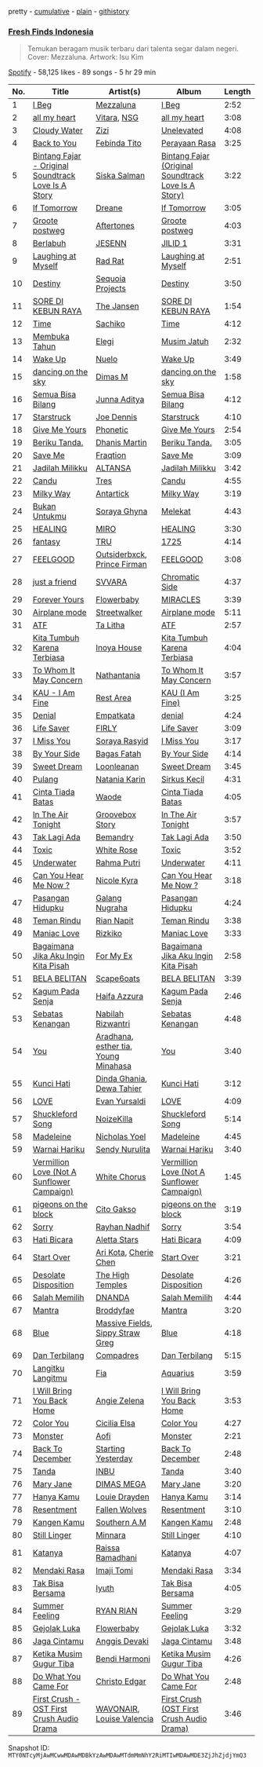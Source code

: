 pretty - [cumulative](/playlists/cumulative/37i9dQZF1DWSGWRWu30rg7.md) - [plain](/playlists/plain/37i9dQZF1DWSGWRWu30rg7) - [githistory](https://github.githistory.xyz/mackorone/spotify-playlist-archive/blob/main/playlists/plain/37i9dQZF1DWSGWRWu30rg7)

### [Fresh Finds Indonesia](https://open.spotify.com/playlist/37i9dQZF1DWSGWRWu30rg7)

> Temukan beragam musik terbaru dari talenta segar dalam negeri\. Cover: Mezzaluna\. Artwork: Isu Kim

[Spotify](https://open.spotify.com/user/spotify) - 58,125 likes - 89 songs - 5 hr 29 min

| No. | Title | Artist(s) | Album | Length |
|---|---|---|---|---|
| 1 | [I Beg](https://open.spotify.com/track/48r2oRtw3RSOZHnuQFWZWb) | [Mezzaluna](https://open.spotify.com/artist/2B8y0aE3IZYSeyKYj34W6a) | [I Beg](https://open.spotify.com/album/4GskNwqLX1y2uHhL73JH9j) | 2:52 |
| 2 | [all my heart](https://open.spotify.com/track/7DVn1m85E6r99PrUxhaGRZ) | [Vitara](https://open.spotify.com/artist/0NcLSUH54X9UBJSO7uMtPA), [NSG](https://open.spotify.com/artist/1ZfGh4cgVP6taqy00naPhl) | [all my heart](https://open.spotify.com/album/7gNiT19DaVVGbKHxndCtRA) | 3:08 |
| 3 | [Cloudy Water](https://open.spotify.com/track/7rFJQwvEigoSofiJRMg31j) | [Zizi](https://open.spotify.com/artist/2aWiM9yTe85lKiQuRiRdFe) | [Unelevated](https://open.spotify.com/album/4C9gqE8wJ3ImWwKFNFkQ0C) | 4:08 |
| 4 | [Back to You](https://open.spotify.com/track/498oMXR5RNhyjXsUbzBom0) | [Febinda Tito](https://open.spotify.com/artist/538SnQc3YoJ96cIs2mpTaZ) | [Perayaan Rasa](https://open.spotify.com/album/1uIVUcQP2SOUeeAnlLdqNQ) | 3:25 |
| 5 | [Bintang Fajar \- Original Soundtrack Love Is A Story](https://open.spotify.com/track/26hX2ZiJZp1WBalV8hu9td) | [Siska Salman](https://open.spotify.com/artist/78pMtQDS4oHmO9bqkB65Xq) | [Bintang Fajar \(Original Soundtrack Love Is A Story\)](https://open.spotify.com/album/6s1pOXS6Y4dWI0TtEGOrgk) | 3:22 |
| 6 | [If Tomorrow](https://open.spotify.com/track/3YndtU0VozLp4b4FXvHtNC) | [Dreane](https://open.spotify.com/artist/3jGBrkfigCO8a21DpyiOMa) | [If Tomorrow](https://open.spotify.com/album/1N6Y9RYPgawTIBHznHnUdC) | 3:05 |
| 7 | [Groote postweg](https://open.spotify.com/track/5SQ1ODQFkFdLsXbsklyprd) | [Aftertones](https://open.spotify.com/artist/48ltWo8j0jJsy7Ly2XDgqc) | [Groote postweg](https://open.spotify.com/album/3cCQ7DX6FZc1oinicljTou) | 4:03 |
| 8 | [Berlabuh](https://open.spotify.com/track/3SUAqFRI0BJnmDGPWYiA7F) | [JESENN](https://open.spotify.com/artist/3cNQyXzy5m2IL2qplegOSq) | [JILID 1](https://open.spotify.com/album/3pDXPXp2avRg4esfa4Q0lP) | 3:31 |
| 9 | [Laughing at Myself](https://open.spotify.com/track/2QlasaE1XZko6LS5KYOS7w) | [Rad Rat](https://open.spotify.com/artist/11Mmjxgp1P8adgEn9hKcqi) | [Laughing at Myself](https://open.spotify.com/album/1RIlWgQMB24o74Xt30nvrr) | 2:51 |
| 10 | [Destiny](https://open.spotify.com/track/7yQILsI0Spo3GJjMcgO4Zk) | [Sequoia Projects](https://open.spotify.com/artist/3yyjWdipsrJk6edPtRUpfF) | [Destiny](https://open.spotify.com/album/2HjCEHPpi6PGxEqbh0w4Mx) | 3:50 |
| 11 | [SORE DI KEBUN RAYA](https://open.spotify.com/track/40GVlhBX1LIU8h3Rzl03tO) | [The Jansen](https://open.spotify.com/artist/0q3MCOdd2qGlN2TxJdr0SQ) | [SORE DI KEBUN RAYA](https://open.spotify.com/album/5nMBQVLjOgtvtWcX17NorK) | 1:54 |
| 12 | [Time](https://open.spotify.com/track/1uFXVAXpI3FkU9yiNavhAP) | [Sachiko](https://open.spotify.com/artist/6zoDcc5jPDXMtR0kpnZgAD) | [Time](https://open.spotify.com/album/5F03RNf468uszjwXeQqGWE) | 4:12 |
| 13 | [Membuka Tahun](https://open.spotify.com/track/3gqhSkyIT1SUAIHWMHS3ET) | [Elegi](https://open.spotify.com/artist/1EShbEntXfxV95IUszrW8Y) | [Musim Jatuh](https://open.spotify.com/album/3wRuuWBn3PSoYlf280woFL) | 2:32 |
| 14 | [Wake Up](https://open.spotify.com/track/0I01c8VWqKfKxwm0SthOza) | [Nuelo](https://open.spotify.com/artist/0St5cBAcEnnjcUW9muoYWM) | [Wake Up](https://open.spotify.com/album/2cJsoqnH1GKXzyNnEeWuCl) | 3:49 |
| 15 | [dancing on the sky](https://open.spotify.com/track/4CRDHRHfifcQVjF3MMyEN4) | [Dimas M](https://open.spotify.com/artist/2Lp5Ti7LZGpcKPvD3KEthU) | [dancing on the sky](https://open.spotify.com/album/5M9uhbmsZFDqos3moGkzOo) | 1:58 |
| 16 | [Semua Bisa Bilang](https://open.spotify.com/track/3fffholymmqsIji55CVFZT) | [Junna Aditya](https://open.spotify.com/artist/665no75W1d8TC7haawY3Vh) | [Semua Bisa Bilang](https://open.spotify.com/album/439ujIdEGvNigJOHDeCH0v) | 4:12 |
| 17 | [Starstruck](https://open.spotify.com/track/5fIo0ilbjMyaKhnUA8jh3g) | [Joe Dennis](https://open.spotify.com/artist/3GAkCdMLFDghiaIc9V8o92) | [Starstruck](https://open.spotify.com/album/2Y6abaMiophWa46eJjYXE7) | 4:10 |
| 18 | [Give Me Yours](https://open.spotify.com/track/5YJqvHO6rH36VTAlkA9U03) | [Phonetic](https://open.spotify.com/artist/5wnc79wwz2nX17qfqbD3Ko) | [Give Me Yours](https://open.spotify.com/album/0i31SgjPnQvlgvsEtwEMvl) | 2:54 |
| 19 | [Beriku Tanda.](https://open.spotify.com/track/7ylERNUSctEhCbNAasTuUn) | [Dhanis Martin](https://open.spotify.com/artist/1hOC2qDALmIuQHi8gOgZfR) | [Beriku Tanda.](https://open.spotify.com/album/4ptUbwIKRfw57WVNhoYEOt) | 3:05 |
| 20 | [Save Me](https://open.spotify.com/track/7yKld3qK1s2cTBlrvhIKVn) | [Fraqtion](https://open.spotify.com/artist/3dgWzqWwzldCWo9i84SLE7) | [Save Me](https://open.spotify.com/album/4zA8K6EXG722S685P5Mhzn) | 3:09 |
| 21 | [Jadilah Milikku](https://open.spotify.com/track/0zOTog7jNxYR4NwDSeiSEK) | [ALTANSA](https://open.spotify.com/artist/1yhb7vGU3LDdlItv4AjKQ6) | [Jadilah Milikku](https://open.spotify.com/album/6UF3Mki4r9Q6cGFGC5c2Gv) | 3:42 |
| 22 | [Candu](https://open.spotify.com/track/561mKE9VPhGJ8LhrcxP61k) | [Tres](https://open.spotify.com/artist/1hG431jvRHUGiEs2Yl48hP) | [Candu](https://open.spotify.com/album/64GanQCIpUok2nku5if0G2) | 4:55 |
| 23 | [Milky Way](https://open.spotify.com/track/7HcgfyFCYG8iLRGpSRslwS) | [Antartick](https://open.spotify.com/artist/6eGS6zJgd1ltsAvGbVskmc) | [Milky Way](https://open.spotify.com/album/4kA2NVCoVUB4X2rv0WEO73) | 3:19 |
| 24 | [Bukan Untukmu](https://open.spotify.com/track/6B99cGhUpt77JPJsGKMpZo) | [Soraya Ghyna](https://open.spotify.com/artist/52cFdhGlbTaJd19QGf7t8m) | [Melekat](https://open.spotify.com/album/04n4gCylGp36i1TM32pCRf) | 4:43 |
| 25 | [HEALING](https://open.spotify.com/track/21HyRSI1QHYIPkxWWqQAxG) | [MIRO](https://open.spotify.com/artist/6sV7aktTOOdO9fWAlwAlx8) | [HEALING](https://open.spotify.com/album/7d0QWFDtUjMFZW8RxNlHfR) | 3:30 |
| 26 | [fantasy](https://open.spotify.com/track/53WDzDaEqad3bkkcjAtQ8N) | [TRU](https://open.spotify.com/artist/3fTnOsnzB3qr1aVOAIAAR1) | [1725](https://open.spotify.com/album/2Kk2e2kCMsjQQugdFPDg0l) | 4:14 |
| 27 | [FEELGOOD](https://open.spotify.com/track/1QXiyXpx5rOQRdAgSvNJ5X) | [Outsiderbxck](https://open.spotify.com/artist/57MzQNdRumtgm635H3zx9T), [Prince Firman](https://open.spotify.com/artist/5fOmKBU33yyTthY1XP5Qim) | [FEELGOOD](https://open.spotify.com/album/6K1mwTluVsiKZBPCQcHLn1) | 3:08 |
| 28 | [just a friend](https://open.spotify.com/track/4cncYULx5UmMmeuKRmB8LV) | [SVVARA](https://open.spotify.com/artist/7CRyUCbjNhERW7HTevMD7M) | [Chromatic Side](https://open.spotify.com/album/4IOJtR40Cj7RdcLAk8Y5Xu) | 4:37 |
| 29 | [Forever Yours](https://open.spotify.com/track/2FeG7fbhVNlVxWXx9uDXqC) | [Flowerbaby](https://open.spotify.com/artist/5fu2fvrcBE90L1GbRmsj1q) | [MIRACLES](https://open.spotify.com/album/19o1y2WqR88st1zakP8sBc) | 3:39 |
| 30 | [Airplane mode](https://open.spotify.com/track/32BblGVY3VhZodKSvAp5R3) | [Streetwalker](https://open.spotify.com/artist/6VMXZt8oF7NabNIniXI3Gx) | [Airplane mode](https://open.spotify.com/album/39Yxe1Akp8lXMxVNp0xtbm) | 5:11 |
| 31 | [ATF](https://open.spotify.com/track/33N1fLejh2PoF5kSzzIlfN) | [Ta Litha](https://open.spotify.com/artist/3TlOMD49qxoOlzVPfexgKK) | [ATF](https://open.spotify.com/album/25v4H9CfXk8cQViFSE5NDH) | 2:57 |
| 32 | [Kita Tumbuh Karena Terbiasa](https://open.spotify.com/track/76HLsAfMpOYVXiu1ES5gof) | [Inoya House](https://open.spotify.com/artist/5ItIPaGaHbUvu2zEFPfwBB) | [Kita Tumbuh Karena Terbiasa](https://open.spotify.com/album/29Ao5oXdnUt7Lso5YEyDsp) | 4:04 |
| 33 | [To Whom It May Concern](https://open.spotify.com/track/7xk5kgk658XXFqSfE2xvJk) | [Nathantania](https://open.spotify.com/artist/4RbKEhVQDaQcBwlMLxkb4v) | [To Whom It May Concern](https://open.spotify.com/album/7nsUPLah5qX3UcTnidJ0cj) | 3:57 |
| 34 | [KAU \- I Am Fine](https://open.spotify.com/track/2WXfQxr1DynpaDX36Bb72d) | [Rest Area](https://open.spotify.com/artist/7KM07fE3jtC588I1ThYAdn) | [KAU \(I Am Fine\)](https://open.spotify.com/album/5VUYnyyCcUj0Q4yDWJcLmE) | 3:25 |
| 35 | [Denial](https://open.spotify.com/track/1WanRKS5mokJyuWKKjRrF0) | [Empatkata](https://open.spotify.com/artist/5vtVHtAvY1jf0L20GOqCy9) | [denial](https://open.spotify.com/album/1ktGoYXyqlvRa9GQKW1tiS) | 4:24 |
| 36 | [Life Saver](https://open.spotify.com/track/3XIyXl1ThnN0sLBDfAnKZO) | [FIRLY](https://open.spotify.com/artist/1GpzD8d5ljkqOfYUOeFSw5) | [Life Saver](https://open.spotify.com/album/6MGa3WD1SGURMJOtAOFzLr) | 3:09 |
| 37 | [I Miss You](https://open.spotify.com/track/4MgvDQKH7YCopH5Uo0ovNL) | [Soraya Rasyid](https://open.spotify.com/artist/3vjZ56uY0w0Crv4YAb4J6M) | [I Miss You](https://open.spotify.com/album/78aKidWewUHFp8sgwjiUpX) | 3:17 |
| 38 | [By Your Side](https://open.spotify.com/track/1ZHJEO4L3B1tFSKi7Ft8pv) | [Bagas Fatah](https://open.spotify.com/artist/6RKBbOQOXP779j1Slejube) | [By Your Side](https://open.spotify.com/album/7wgKeA8428dbDK5fLVFBzO) | 4:14 |
| 39 | [Sweet Dream](https://open.spotify.com/track/5KwbJCNyXza8t1Kx8hjAxP) | [Loonleanan](https://open.spotify.com/artist/2rjfQxqzMcgjCfYRwtMolR) | [Sweet Dream](https://open.spotify.com/album/7LkWOSn72drb9N9oVtWTZn) | 3:45 |
| 40 | [Pulang](https://open.spotify.com/track/5d5i4EC7dEs1a8vQs6B3r8) | [Natania Karin](https://open.spotify.com/artist/4HtAIvJXDROCWO5Bb9dL9d) | [Sirkus Kecil](https://open.spotify.com/album/00NBIumypQ4EvGr8SVMOHC) | 4:31 |
| 41 | [Cinta Tiada Batas](https://open.spotify.com/track/44eaCuGcfusDtWnp8xqt5h) | [Waode](https://open.spotify.com/artist/1iU8z5mT1cM2GpMZ9JRemX) | [Cinta Tiada Batas](https://open.spotify.com/album/6OAI3NOZazrdSqcITWz9OT) | 4:05 |
| 42 | [In The Air Tonight](https://open.spotify.com/track/0qKJez33S8SiFyXu6PHk7A) | [Groovebox Story](https://open.spotify.com/artist/4bHOW2FNQ5JAEWBAQoVQB5) | [In The Air Tonight](https://open.spotify.com/album/7rqdYsN23ebU05ajOWreeL) | 3:57 |
| 43 | [Tak Lagi Ada](https://open.spotify.com/track/1wowhRYVjHCOVBgssDpQZm) | [Bemandry](https://open.spotify.com/artist/6k4Wed6mCXviM0mZr2Dt90) | [Tak Lagi Ada](https://open.spotify.com/album/6I4wP6bAnxbxEF8IF5XfLg) | 3:50 |
| 44 | [Toxic](https://open.spotify.com/track/6hXQPLy4x8WJx11HYGlKnU) | [White Rose](https://open.spotify.com/artist/56BTRYh6vDMJvOwRsv2PgO) | [Toxic](https://open.spotify.com/album/052qUrVJdU9r9TGDMWRARS) | 3:52 |
| 45 | [Underwater](https://open.spotify.com/track/1ZoJG29akjRxVYbLXPHYU0) | [Rahma Putri](https://open.spotify.com/artist/3bJXdfr5q5IIYGqFMfrtdp) | [Underwater](https://open.spotify.com/album/1NQV25HWOMfy7p8q5hwlCF) | 4:11 |
| 46 | [Can You Hear Me Now ?](https://open.spotify.com/track/3NCvkpSBC3FNkUkxYAxl4c) | [Nicole Kyra](https://open.spotify.com/artist/65iMWFv4pQ3IaJbmIjkVt4) | [Can You Hear Me Now ?](https://open.spotify.com/album/4cqik9Hv8jUcDjNxfZi4h7) | 3:18 |
| 47 | [Pasangan Hidupku](https://open.spotify.com/track/5JHD5XXzFgy0pMdlIV7kq0) | [Galang Nugraha](https://open.spotify.com/artist/1AztVcoMp3snUsYabHSuLd) | [Pasangan Hidupku](https://open.spotify.com/album/5xwjV3A02BGIuQ3ol4bOK4) | 4:24 |
| 48 | [Teman Rindu](https://open.spotify.com/track/2kizAgSCSCrW0QnDv7B1zD) | [Rian Napit](https://open.spotify.com/artist/2GOrq246vnrku4sP6GgAh4) | [Teman Rindu](https://open.spotify.com/album/34PQBxbSqU40rGKwn4bSu0) | 3:38 |
| 49 | [Maniac Love](https://open.spotify.com/track/4PgHQz1RbJxF2IKUpVW7Y1) | [Rizkiko](https://open.spotify.com/artist/27DY0rbiTRn5NRKu1pbeDt) | [Maniac Love](https://open.spotify.com/album/2Q3s5ZmMz4zNYJMP2qDkva) | 3:33 |
| 50 | [Bagaimana Jika Aku Ingin Kita Pisah](https://open.spotify.com/track/39YNXYvjEGBVAS8OcaFYDg) | [For My Ex](https://open.spotify.com/artist/44iKQgNBsf6Yz4xj0yHG07) | [Bagaimana Jika Aku Ingin Kita Pisah](https://open.spotify.com/album/4P2E8ne2it59bbD7Lpc0GY) | 2:58 |
| 51 | [BELA BELITAN](https://open.spotify.com/track/32CSrBftE3kwAZki9WQRb4) | [Scape6oats](https://open.spotify.com/artist/2iZtC5Zb9q8pt47P742NmI) | [BELA BELITAN](https://open.spotify.com/album/5kvOKHVcF0qLE3YDx57JKi) | 3:39 |
| 52 | [Kagum Pada Senja](https://open.spotify.com/track/1vhQojtiFXjOioKo8w4AO0) | [Haifa Azzura](https://open.spotify.com/artist/0Z15VrUTKmTBuwDAa351pL) | [Kagum Pada Senja](https://open.spotify.com/album/7dGwpwLbIFBhpUwfVtpzQ7) | 2:46 |
| 53 | [Sebatas Kenangan](https://open.spotify.com/track/1CmupbXtmF2Da2hxHYXcC5) | [Nabilah Rizwantri](https://open.spotify.com/artist/2LB09yoxsSjhpxDlD36k19) | [Sebatas Kenangan](https://open.spotify.com/album/1lVizASKBbYEKtOEALd2VA) | 4:48 |
| 54 | [You](https://open.spotify.com/track/3VWn3Fo0WLmqdCZtOmJMlb) | [Aradhana](https://open.spotify.com/artist/1DddVrAFmiy8i9P54DAQWz), [esther tia](https://open.spotify.com/artist/5Bl323ZKKI4jONgcR0MUOr), [Young Minahasa](https://open.spotify.com/artist/1PNarX73m357ztqwmtgn8T) | [You](https://open.spotify.com/album/7fMJwDfYctsPZGTfEUBKdT) | 3:40 |
| 55 | [Kunci Hati](https://open.spotify.com/track/1NcbiduKhIKmBMnlEDzFtN) | [Dinda Ghania](https://open.spotify.com/artist/4OX04gi8JhxWHl38HfsCB9), [Dewa Tahier](https://open.spotify.com/artist/0jYUUYbJtCjMMzgzriMDWh) | [Kunci Hati](https://open.spotify.com/album/7qdtrkasUCCAIhVkSfSKaw) | 3:12 |
| 56 | [LOVE](https://open.spotify.com/track/3PdEXqXRFlscu4bOxztOnj) | [Evan Yursaldi](https://open.spotify.com/artist/7wPo8HGhmqdRZuk8uvVL6b) | [LOVE](https://open.spotify.com/album/5WC4lngVijV4O0h2CrAD8J) | 4:09 |
| 57 | [Shuckleford Song](https://open.spotify.com/track/6HtjBmjWshqshbbuEMBWtS) | [NoizeKilla](https://open.spotify.com/artist/5Bld48A2HVtsqeEoSjjVTJ) | [Shuckleford Song](https://open.spotify.com/album/5WjO2sS3rp5Rm7raOE8Xes) | 5:14 |
| 58 | [Madeleine](https://open.spotify.com/track/3aRDP5ZRvTT0MUkek7Cois) | [Nicholas Yoel](https://open.spotify.com/artist/2O2WjTnwb3Yl61kvuJYhxU) | [Madeleine](https://open.spotify.com/album/2LcdkDKUf1Qgn9K4syKcuO) | 4:45 |
| 59 | [Warnai Hariku](https://open.spotify.com/track/1scYgLSuADure6MFa4eEta) | [Sendy Nurulita](https://open.spotify.com/artist/7DDBJWvw1cs7deI8V1cmEi) | [Warnai Hariku](https://open.spotify.com/album/1uIWHGWdTpLeb5GRn41pfo) | 3:40 |
| 60 | [Vermillion Love \(Not A Sunflower Campaign\)](https://open.spotify.com/track/6kZILz2tVdnc4GfpcsFArQ) | [White Chorus](https://open.spotify.com/artist/5L3RqiyBaI1VDhbNkzhdjc) | [Vermillion Love \(Not A Sunflower Campaign\)](https://open.spotify.com/album/4RF7Fmq2OwHacitgeehEq0) | 1:45 |
| 61 | [pigeons on the block](https://open.spotify.com/track/51zYRE5MgEBJy8CtzZPT7K) | [Cito Gakso](https://open.spotify.com/artist/7N3quq8Eg4bBzq3Jo53zJP) | [pigeons on the block](https://open.spotify.com/album/5o33LbToteY45DoqvS2nVz) | 3:19 |
| 62 | [Sorry](https://open.spotify.com/track/2n9yJiETwxbNwCnumrH3LR) | [Rayhan Nadhif](https://open.spotify.com/artist/4zlGL29T5iQ8HWaxylLaTZ) | [Sorry](https://open.spotify.com/album/5JDzS9M2w2PlwlaIRzs3tB) | 3:54 |
| 63 | [Hati Bicara](https://open.spotify.com/track/7w06Jd92MlHPWRj3sw3PPr) | [Aletta Stars](https://open.spotify.com/artist/5JroARhtfpri0fi6hiSYuY) | [Hati Bicara](https://open.spotify.com/album/1ZKRH3EAQYkxayArQz9B29) | 4:09 |
| 64 | [Start Over](https://open.spotify.com/track/7ptFR6KQKYwxYJK7748FKs) | [Ari Kota](https://open.spotify.com/artist/1IMsDzP5MBWIofBsIJdIHH), [Cherie Chen](https://open.spotify.com/artist/78jbWEE1K8xHhsxQ2GWgqM) | [Start Over](https://open.spotify.com/album/7KCfvgAQ8W1PS0LGRs9n0Z) | 3:21 |
| 65 | [Desolate Disposition](https://open.spotify.com/track/6z6LcWeSesxIUPypOdK6Zh) | [The High Temples](https://open.spotify.com/artist/36ku8N2i3yWGUZlp1Zm3Wh) | [Desolate Disposition](https://open.spotify.com/album/2dJuFFX5HN5vaISd6AoNf6) | 4:26 |
| 66 | [Salah Memilih](https://open.spotify.com/track/1grRcGNXmnvD13kKh9G4KJ) | [DNANDA](https://open.spotify.com/artist/45llK0vUDYIrW1vz7fv1Ti) | [Salah Memilih](https://open.spotify.com/album/3C92MtWy0dumaEN5IaXCsM) | 4:44 |
| 67 | [Mantra](https://open.spotify.com/track/3zMMKjozCjTc71WKE1Tgsg) | [Broddyfae](https://open.spotify.com/artist/2EwwnpXBQjTc4e9KkPWfLx) | [Mantra](https://open.spotify.com/album/21dKVgTTuvonxjjKm2p2ay) | 3:20 |
| 68 | [Blue](https://open.spotify.com/track/4kthbFMI9p6FilsEB68pRf) | [Massive Fields](https://open.spotify.com/artist/3b3uNgfe9SE3pYPQ4NK2uY), [Sippy Straw Greg](https://open.spotify.com/artist/1DFQXOIxESL4R3NeBIPl70) | [Blue](https://open.spotify.com/album/6Idh7kZvNsYu5PdgWRyPUU) | 4:18 |
| 69 | [Dan Terbilang](https://open.spotify.com/track/6RqF1PNzEJOZtIHDGhsAjJ) | [Compadres](https://open.spotify.com/artist/540aSznwOYh3dOon5X5FMf) | [Dan Terbilang](https://open.spotify.com/album/19AfowDqKIe69Sb5RVyUSU) | 5:15 |
| 70 | [Langitku Langitmu](https://open.spotify.com/track/0wWtyv9lAcS8pb454Y7zsZ) | [Fia](https://open.spotify.com/artist/7skuGUZSr7cVapTcRWPbXo) | [Aquarius](https://open.spotify.com/album/0js6qZNyjCLxV7PWAG3YtE) | 3:59 |
| 71 | [I Will Bring You Back Home](https://open.spotify.com/track/5vJJUVKxpFnRhMqvxNc9fa) | [Angie Zelena](https://open.spotify.com/artist/7HHWWA6zywWp8FBUTDRQXz) | [I Will Bring You Back Home](https://open.spotify.com/album/0xNHuHe148ufumMKQxfGsS) | 3:53 |
| 72 | [Color You](https://open.spotify.com/track/5nxiACrE166U4rpFlm6ntg) | [Cicilia Elsa](https://open.spotify.com/artist/05BvaxgGcbllUz8xAdEMsK) | [Color You](https://open.spotify.com/album/00XnTqm9sHgK7Xrl5unx62) | 4:27 |
| 73 | [Monster](https://open.spotify.com/track/21A0jAhJtmQWRPtBdser2B) | [Aofi](https://open.spotify.com/artist/19BTKVGe6WMNQaybn6iv2e) | [Monster](https://open.spotify.com/album/7xPNHZH6l9oXAraRlJyRlu) | 2:21 |
| 74 | [Back To December](https://open.spotify.com/track/2x6D0cyjyGqexAMVk0pjfp) | [Starting Yesterday](https://open.spotify.com/artist/5UDe3m9AeXCtw3sMvnKSn2) | [Back To December](https://open.spotify.com/album/77CDCu1W4461IwyxshZCcN) | 2:48 |
| 75 | [Tanda](https://open.spotify.com/track/4y3pwCyjG8zMn90f7mRNsi) | [INBU](https://open.spotify.com/artist/6yEklIbsjgolWsD57T58p1) | [Tanda](https://open.spotify.com/album/3PFogI0LZWipjtABlMS8pi) | 3:40 |
| 76 | [Mary Jane](https://open.spotify.com/track/4rLPpOYx8Iu9iygLpvHLEG) | [DIMAS MEGA](https://open.spotify.com/artist/3DAU1m5nEAUhlEm78NmP82) | [Mary Jane](https://open.spotify.com/album/1XnaxNxchM5LUit7U0qMRp) | 3:20 |
| 77 | [Hanya Kamu](https://open.spotify.com/track/2uP24RLg5NtBwYnDMe6ldF) | [Louie Drayden](https://open.spotify.com/artist/0OKwSlbx7jwCjQEcEmgGlT) | [Hanya Kamu](https://open.spotify.com/album/7DgvgF2DsBhwU9ljMsBZqS) | 3:14 |
| 78 | [Resentment](https://open.spotify.com/track/5E5vuBwJcieyS41jRRI3Ke) | [Fallen Wolves](https://open.spotify.com/artist/1jBSX7hBRWOZcHmPveHRkj) | [Resentment](https://open.spotify.com/album/6HFQItGyacdpjDKpKK6UhD) | 3:10 |
| 79 | [Kangen Kamu](https://open.spotify.com/track/3RoBgsX170hPvCSOalsV1w) | [Southern A.M](https://open.spotify.com/artist/5nhUyDE4REekujDfKNo7Aj) | [Kangen Kamu](https://open.spotify.com/album/4PAIOBJfnqMts1rbGeg7UN) | 2:48 |
| 80 | [Still Linger](https://open.spotify.com/track/7JYPUKO0k85jTAcfgf7THj) | [Minnara](https://open.spotify.com/artist/7GaslN0ewUvKuv7PghDZXC) | [Still Linger](https://open.spotify.com/album/4vybmEpYBKLD75esxkEUNT) | 4:10 |
| 81 | [Katanya](https://open.spotify.com/track/489czOzRHMZAoU1Bgf4ieu) | [Raissa Ramadhani](https://open.spotify.com/artist/7F4To7Rp9vdkoaCi70TYD5) | [Katanya](https://open.spotify.com/album/4LNMKFfhDe2m0kaaFB8jOX) | 4:07 |
| 82 | [Mendaki Rasa](https://open.spotify.com/track/5JZhmCDs16MX2S05IxCVeF) | [Imaji Tomi](https://open.spotify.com/artist/7nu5bh7NaULVisnRwBKubY) | [Mendaki Rasa](https://open.spotify.com/album/5R9Sm4ZUh961T2PyG5F4nC) | 3:34 |
| 83 | [Tak Bisa Bersama](https://open.spotify.com/track/3PzOzgibLVYZiiIo2G0a6p) | [Iyuth](https://open.spotify.com/artist/3eILAE9Jc9kQwiqeG6glYi) | [Tak Bisa Bersama](https://open.spotify.com/album/0ZjYsubw85xeEjP6kndJKq) | 4:05 |
| 84 | [Summer Feeling](https://open.spotify.com/track/1awI5x9DiYgcZROVAYqFHO) | [RYAN RIAN](https://open.spotify.com/artist/2kuGibopGiqQHpNK9Cu9LR) | [Summer Feeling](https://open.spotify.com/album/5NGp3AmCe9Ci0kvpfULRbK) | 3:29 |
| 85 | [Gejolak Luka](https://open.spotify.com/track/1Qn3dhC2ANeYuFjxokMvo7) | [Flowerbaby](https://open.spotify.com/artist/5fu2fvrcBE90L1GbRmsj1q) | [Gejolak Luka](https://open.spotify.com/album/540CimTYtiyWJXOo60FRDN) | 3:32 |
| 86 | [Jaga Cintamu](https://open.spotify.com/track/5ETyCTIac5bwEDJDPHcDsi) | [Anggis Devaki](https://open.spotify.com/artist/7lXTU6VtJQWfiN2vuZyzqf) | [Jaga Cintamu](https://open.spotify.com/album/4TFTu8Vob7Etpl1IUnGqCz) | 3:48 |
| 87 | [Ketika Musim Gugur Tiba](https://open.spotify.com/track/2qyTR2yuubI4VDhWfpVT6G) | [Bendi Harmoni](https://open.spotify.com/artist/1vbdnXGme0kn5yXADTIj6W) | [Ketika Musim Gugur Tiba](https://open.spotify.com/album/4eacboxI9WkBDNWb0TIJAD) | 4:26 |
| 88 | [Do What You Came For](https://open.spotify.com/track/0rQyoipBNFkab7WMRJJRxI) | [Christo Edgar](https://open.spotify.com/artist/7i2vbzCSBa8v9jj9BG4jLz) | [Do What You Came For](https://open.spotify.com/album/4lc1pp5tw1O6th9h82H8FC) | 2:48 |
| 89 | [First Crush \- OST First Crush Audio Drama](https://open.spotify.com/track/2j7BgNnyjRyTRcDhsyP4xs) | [WAVONAIR](https://open.spotify.com/artist/3n3QyWDBZUMYh0feOdZUDb), [Louise Valencia](https://open.spotify.com/artist/0UYmfUz3gQgsc6Tncs4C56) | [First Crush \(OST First Crush Audio Drama\)](https://open.spotify.com/album/6r9Ffa1wJhQ94vqnuK6PL9) | 3:46 |

Snapshot ID: `MTY0NTcyMjAwMCwwMDAwMDBkYzAwMDAwMTdmMmNhY2RiMTIwMDAwMDE3ZjJhZjdjYmQ3`